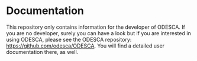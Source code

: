# Documentation
This repository only contains information for the developer of ODESCA. If you are no developer, surely you can have a look but if you are interested in using ODESCA, please see the ODESCA repository: https://github.com/odesca/ODESCA. 
You will find a detailed user documentation there, as well.
